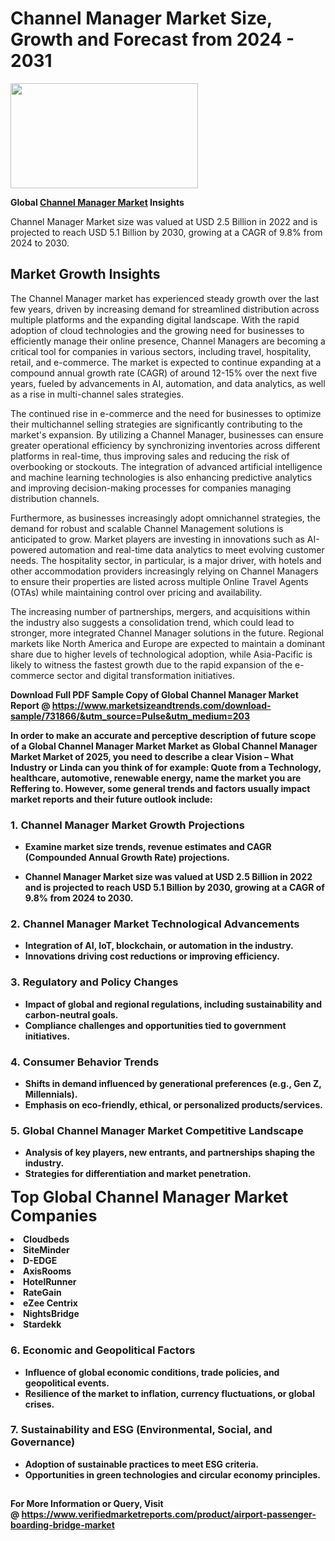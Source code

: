 <H1>Channel Manager Market Size, Growth and Forecast from 2024 - 2031</H1><img class="aligncenter size-medium wp-image-584254" src="https://thirdeyenews.in/wp-content/uploads/2024/09/Global-Market-Research-300x168.jpeg" alt="" width="300" height="168" /><p><strong>Global&nbsp;<a href="https://www.marketsizeandtrends.com/download-sample/731866/&amp;utm_source=Pulse&amp;utm_medium=203">Channel Manager Market</a> Insights</strong></p><p>Channel Manager Market size was valued at USD 2.5 Billion in 2022 and is projected to reach USD 5.1 Billion by 2030, growing at a CAGR of 9.8% from 2024 to 2030.</p><p><h2>Market Growth Insights</h2> <p>The Channel Manager market has experienced steady growth over the last few years, driven by increasing demand for streamlined distribution across multiple platforms and the expanding digital landscape. With the rapid adoption of cloud technologies and the growing need for businesses to efficiently manage their online presence, Channel Managers are becoming a critical tool for companies in various sectors, including travel, hospitality, retail, and e-commerce. The market is expected to continue expanding at a compound annual growth rate (CAGR) of around 12-15% over the next five years, fueled by advancements in AI, automation, and data analytics, as well as a rise in multi-channel sales strategies.</p> <p><strong></strong></p> <p>The continued rise in e-commerce and the need for businesses to optimize their multichannel selling strategies are significantly contributing to the market's expansion. By utilizing a Channel Manager, businesses can ensure greater operational efficiency by synchronizing inventories across different platforms in real-time, thus improving sales and reducing the risk of overbooking or stockouts. The integration of advanced artificial intelligence and machine learning technologies is also enhancing predictive analytics and improving decision-making processes for companies managing distribution channels.</p> <p>Furthermore, as businesses increasingly adopt omnichannel strategies, the demand for robust and scalable Channel Management solutions is anticipated to grow. Market players are investing in innovations such as AI-powered automation and real-time data analytics to meet evolving customer needs. The hospitality sector, in particular, is a major driver, with hotels and other accommodation providers increasingly relying on Channel Managers to ensure their properties are listed across multiple Online Travel Agents (OTAs) while maintaining control over pricing and availability.</p> <p>The increasing number of partnerships, mergers, and acquisitions within the industry also suggests a consolidation trend, which could lead to stronger, more integrated Channel Manager solutions in the future. Regional markets like North America and Europe are expected to maintain a dominant share due to higher levels of technological adoption, while Asia-Pacific is likely to witness the fastest growth due to the rapid expansion of the e-commerce sector and digital transformation initiatives.</p> <p><strong></p><p><span class=""><strong>Download Full PDF Sample Copy of Global Channel Manager Market Report</strong> @ <a href="https://www.marketsizeandtrends.com/download-sample/731866/&amp;utm_source=Pulse&amp;utm_medium=203" target="_blank">https://www.marketsizeandtrends.com/download-sample/731866/&amp;utm_source=Pulse&amp;utm_medium=203</a></span></p><p>In order to make an accurate and perceptive description of future scope of a Global&nbsp;Channel Manager Market Market as Global&nbsp;Channel Manager Market Market of 2025, you need to describe a clear Vision &ndash; What Industry or Linda can you think of for example: Quote from a Technology, healthcare, automotive, renewable energy, name the market you are Reffering to. However, some general trends and factors usually impact market reports and their future outlook include:</p><h3>1.&nbsp;<strong>Channel Manager Market Growth Projections</strong></h3><ul><li>Examine market size trends, revenue estimates and CAGR (Compounded Annual Growth Rate) projections.</li><li><p>Channel Manager Market size was valued at USD 2.5 Billion in 2022 and is projected to reach USD 5.1 Billion by 2030, growing at a CAGR of 9.8% from 2024 to 2030.</p></li></ul><h3>2.&nbsp;<strong>Channel Manager Market Technological Advancements</strong></h3><ul><li>Integration of AI, IoT, blockchain, or automation in the industry.</li><li>Innovations driving cost reductions or improving efficiency.</li></ul><h3>3.&nbsp;<strong>Regulatory and Policy Changes</strong></h3><ul><li>Impact of global and regional regulations, including sustainability and carbon-neutral goals.</li><li>Compliance challenges and opportunities tied to government initiatives.</li></ul><h3>4.&nbsp;<strong>Consumer Behavior Trends</strong></h3><ul><li>Shifts in demand influenced by generational preferences (e.g., Gen Z, Millennials).</li><li>Emphasis on eco-friendly, ethical, or personalized products/services.</li></ul><h3>5.&nbsp;<strong>Global Channel Manager Market Competitive Landscape</strong></h3><ul><li>Analysis of key players, new entrants, and partnerships shaping the industry.</li><li>Strategies for differentiation and market penetration.</li></ul><p data-pm-slice="1 1 []"><span style="color: inherit; font-family: inherit; font-size: 25px;">Top Global Channel Manager Market Companies</span></p><div class="" data-test-id=""><p><li>Cloudbeds</li><li> SiteMinder</li><li> D-EDGE</li><li> AxisRooms</li><li> HotelRunner</li><li> RateGain</li><li> eZee Centrix</li><li> NightsBridge</li><li> Stardekk</li></p></div><h3>6.&nbsp;<strong>Economic and Geopolitical Factors</strong></h3><ul><li>Influence of global economic conditions, trade policies, and geopolitical events.</li><li>Resilience of the market to inflation, currency fluctuations, or global crises.</li></ul><h3>7.&nbsp;<strong>Sustainability and ESG (Environmental, Social, and Governance)</strong></h3><ul><li>Adoption of sustainable practices to meet ESG criteria.</li><li>Opportunities in green technologies and circular economy principles.</li></ul><h2><strong style="font-size: 14px;">For More Information or Query, Visit @&nbsp;</strong><a style="background-color: #ffffff; font-size: 14px;" href="https://www.marketsizeandtrends.com/report/channel-manager-market/" target="_blank">https://www.verifiedmarketreports.com/product/airport-passenger-boarding-bridge-market</a></h2>
